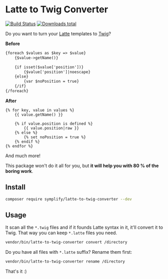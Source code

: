 # Latte to Twig Converter

[![Build Status](https://img.shields.io/travis/Symplify/LatteToTwigConverter/master.svg?style=flat-square)](https://travis-ci.org/Symplify/LatteToTwigConverter)
[![Downloads total](https://img.shields.io/packagist/dt/symplify/latte-to-twig-converter.svg?style=flat-square)](https://packagist.org/packages/symplify/latte-to-twig-converter/stats)

Do you want to turn your [Latte](https://latte.nette.org/en/) templates to [Twig](https://twig.symfony.com/)?

**Before**

```html
{foreach $values as $key => $value}
    {$value->getName()}

    {if isset($value['position'])}
        {$value['position']|noescape}
    {else}
        {var $noPosition = true}
    {/if}
{/foreach}
```

**After**

```twig
{% for key, value in values %}
    {{ value.getName() }}

    {% if value.position is defined %}
        {{ value.position|raw }}
    {% else %}
        {% set noPosition = true %}
    {% endif %}
{% endfor %}
```

And much more!

This package won't do it all for you, but **it will help you with 80 % of the boring work**.

## Install

```bash
composer require symplify/latte-to-twig-converter --dev
```

## Usage

It scan all the `*.twig` files and if it founds Latte syntax in it, it'll convert it to Twig.
That way you can keep `*.latte` files you need.

```bash
vendor/bin/latte-to-twig-converter convert /directory
```

Do you have all files with `*.latte` suffix? Rename them first:

```bash
vendor/bin/latte-to-twig-converter rename /directory
```

That's it :)

